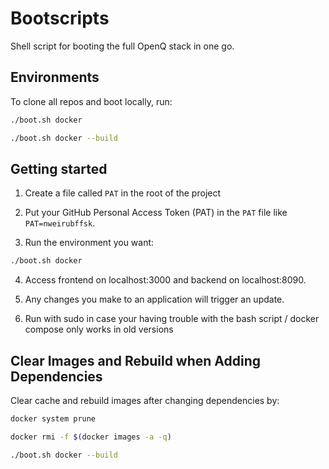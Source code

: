 # Bootscripts

Shell script for booting the full OpenQ stack in one go.

## Environments

To clone all repos and boot locally, run:

```bash
./boot.sh docker
```

```bash
./boot.sh docker --build
```

## Getting started

1. Create a file called `PAT` in the root of the project

2. Put your GitHub Personal Access Token (PAT) in the `PAT` file like `PAT=nweirubffsk`.

3. Run the environment you want:

```bash
./boot.sh docker
```

4. Access frontend on localhost:3000 and backend on localhost:8090.

5. Any changes you make to an application will trigger an update.

6. Run with sudo in case your having trouble with the bash script / docker compose only works in old versions

## Clear Images and Rebuild when Adding Dependencies

Clear cache and rebuild images after changing dependencies by:

```bash
docker system prune
```

```bash
docker rmi -f $(docker images -a -q)
```

```bash
./boot.sh docker --build
```